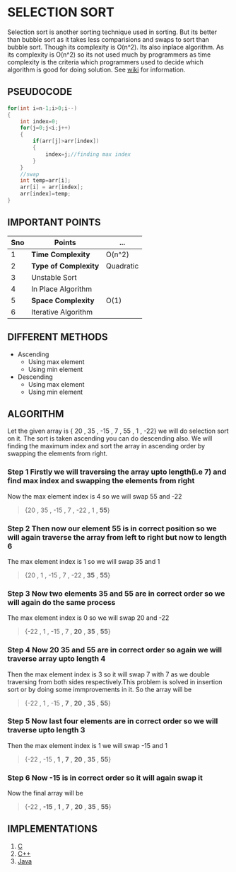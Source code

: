 # SELECTION SORT

Selection sort is another sorting technique used in sorting. But its better than bubble sort as it takes less comparisions and swaps to sort than bubble sort. Though its complexity is O(n^2). Its also inplace algorithm. As its complexity is O(n^2) so its not used much by programmers as time complexity is the criteria which programmers used to decide which algorithm is good for doing solution. See [wiki](https://github.com/GauravWalia19/Algorithms-and-Data-Structures/wiki) for information.

## PSEUDOCODE

```java
for(int i=n-1;i>0;i--)
{
    int index=0;
    for(j=0;j<i;j++)
    {
        if(arr[j]>arr[index])
        {
            index=j;//finding max index
        }
    }
    //swap
    int temp=arr[i];
    arr[i] = arr[index];
    arr[index]=temp;
}
```

## IMPORTANT POINTS

 Sno | Points | ...
 --- | ------ | ---
 1 | **Time Complexity** | O(n^2)
 2 | **Type of Complexity** | Quadratic
 3 | Unstable Sort |
 4 | In Place Algorithm |
 5 | **Space Complexity** | O(1)
 6 | Iterative Algorithm |

## DIFFERENT METHODS

* Ascending
  * Using max element
  * Using min element
* Descending
  * Using max element
  * Using min element

## ALGORITHM

Let the given array is { 20 , 35 , -15 , 7 , 55 , 1 , -22} we will do selection sort on it. The sort is taken ascending you can do descending also. We will finding the maximum index and sort the array in ascending order by swapping the elements from right.

### Step 1 Firstly we will traversing the array upto length(i.e 7) and find max index and swapping the elements from right

Now the max element index is 4 so we will swap 55 and -22
> {20 , 35 , -15 , 7 , -22 , 1 , **55**}

### Step 2 Then now our element 55 is in correct position so we will again traverse the array from left to right but now to length 6

The max element index is 1 so we will swap 35 and 1
> {20 , 1 , -15 , 7 , -22 , **35** , **55**}

### Step 3 Now two elements 35 and 55 are in correct order so we will again do the same process

The max element index is 0 so we will swap 20 and -22
> {-22 , 1 , -15 , 7 , **20** , **35** , **55**}

### Step 4 Now 20 35 and 55 are in correct order so again we will traverse array upto length 4

Then the max element index is 3 so it will swap 7 with 7 as we double traversing from both sides respectively.This problem is solved in insertion sort or by doing some immprovements in it. So the array will be
> {-22 , 1 , -15 , **7** , **20** , **35** , **55**}

### Step 5 Now last four elements are in correct order so we will traverse upto length 3

Then the max element index is 1 we will swap -15 and 1
> {-22 , -15 , **1** , **7** , **20** , **35** , **55**}

### Step 6 Now -15 is in correct order so it will again swap it

Now the final array will be
> {-22 , **-15** , **1** , **7** , **20** , **35** , **55**}

## IMPLEMENTATIONS

1. [C](/C/Sorting/SELECTION-SORT/selection.c)
2. [C++](/C++/Sorting/selectionsort.cpp)
3. [Java](/Java/Sorting/SelectionSort.java)